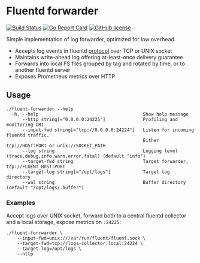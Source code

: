 # Fluentd forwarder

[![Build Status](https://travis-ci.org/andy722/fluent-forwarder.svg?branch=master)](https://travis-ci.org/andy722/fluent-forwarder)
[![Go Report Card](https://goreportcard.com/badge/github.com/andy722/fluent-forwarder)](https://goreportcard.com/report/github.com/andy722/fluent-forwarder)
[![GitHub license](https://img.shields.io/github/license/andy722/fluent-forwarder.svg)](https://github.com/andy722/fluent-forwarder/blob/master/LICENSE)

Simple implementation of log forwarder, optimized for low overhead.

- Accepts log events in fluentd [protocol](https://github.com/fluent/fluentd/wiki/Forward-Protocol-Specification-v1) 
over TCP or UNIX socket
- Maintains write-ahead log offering at-least-once delivery guarantee
- Forwards into local FS files grouped by tag and rotated by time, or to another fluentd server
- Exposes Prometheus metrics over HTTP

## Usage

    ./fluent-forwarder --help
      -h, --help                                       Show help message
          --http string[="0.0.0.0:24225"]              Profiling and monitoring URI
          --input-fwd string[="tcp://0.0.0.0:24224"]   Listen for incoming fluentd traffic. 
                                                       Either tcp://HOST:PORT or unix://SOCKET_PATH
          --log string                                 Logging level (trace,debug,info,warn,error,fatal) (default "info")
          --target-fwd string                          Target forwarder, tcp://FLUENT_HOST:PORT
          --target-log string[="/opt/logs"]            Target log directory
          --wal string                                 Buffer directory (default "/opt/logs/.buffer")
          
### Examples

Accept logs over UNIX socket, forward both to a central fluentd collector and a local storage, 
expose metrics on `:24225`:
 
    ./fluent-forrwarder \
        --input-fwd=unix:///var/run/fluent/fluent.sock \
        --target-fwd=tcp://logs-collector.local:24224 \
        --target-log=/opt/logs \
        --http

